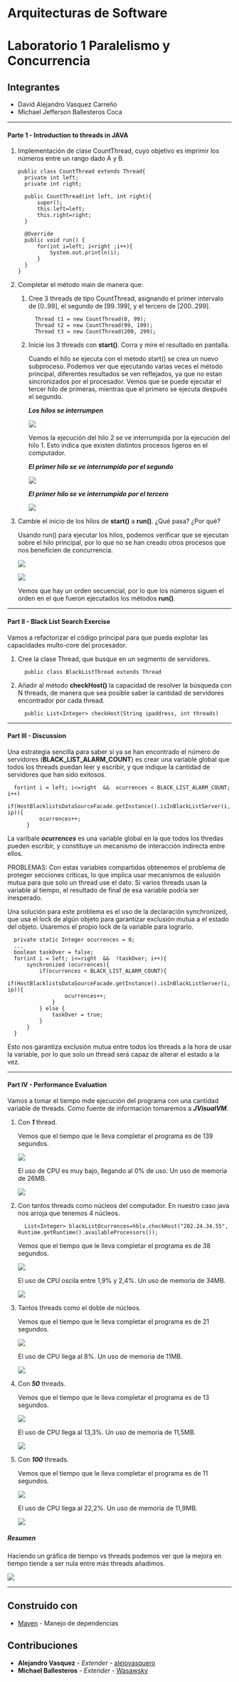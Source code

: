 # Arquitecturas de Software
# Laboratorio 1 Paralelismo y Concurrencia

## Integrantes
- David Alejandro Vasquez Carreño
- Michael Jefferson Ballesteros Coca

____________

#### Parte 1 - Introduction to threads in JAVA

1. Implementación de clase CountThread, cuyo objetivo es imprimir los números entre un rango dado A y B.

      ```
    public class CountThread extends Thread{
        private int left;
        private int right;
    
        public CountThread(int left, int right){
            super();
            this.left=left;
            this.right=right;
        }
    
        @Override
        public void run() {
            for(int i=left; i<right ;i++){
                System.out.println(i);
            }
        }
    }
      ```

2. Completar el método main de manera que: 
    1. Cree 3 threads de tipo CountThread, asignando el primer intervalo de  [0..99], el segundo de  [99..199], y el tercero de  [200..299].
    
         ```
           Thread t1 = new CountThread(0, 99);
           Thread t2 = new CountThread(99, 199);
           Thread t3 = new CountThread(200, 299);
         ```
    2. Inicie los 3 threads con **start()**. Corra y mire el resultado en pantalla.
    
          Cuando el hilo se ejecuta con el metodo start() se crea un nuevo subproceso. Podemos ver que ejecutando varias veces el método principal, diferentes resultados se ven reflejados, ya que no estan sincronizados por el procesador. Vemos que se puede ejecutar el tercer hilo de primeras, mientras que el primero se ejecuta después el segundo.
  
        ***Los hilos se interrumpen***
        
        ![](img/PARTE1/startP1.png)
        
        Vemos la ejecución del hilo 2 se ve interrumpida por la ejecución del hilo 1. Esto indica que existen distintos procesos ligeros en el computador.

        ***El primer hilo se ve interrumpido por el segundo***
        
        ![](img/PARTE1/startP2.png)

        ***El primer hilo se ve interrumpido por el tercero***
        
        ![](img/PARTE1/startP3.png)
          
  3. Cambie el inicio de los hilos de **start()** a **run()**. ¿Qué pasa? ¿Por qué?
  
        Usando run() para ejecutar los hilos, podemos verificar que se ejecutan sobre el hilo principal, por lo que no se han creado otros procesos que nos beneficien de concurrencia.

        ![](img/PARTE1/runP1.png)

        ![](img/PARTE1/runP2.png)
        
        Vemos que hay un orden secuencial, por lo que los números siguen el orden en el que fueron ejecutados los métodos **run()**.
      
________________

#### Part II - Black List Search Exercise

Vamos a refactorizar el código principal para que pueda explotar las capacidades multo-core del procesador. 

1. Cree la clase Thread, que busque en un segmento de servidores.

    ```
      public class BlackListThread extends Thread
    ```

2. Añadir al método **checkHost()** la capacidad de resolver la búsqueda con N threads, de manera que sea posible saber la cantidad de servidores encontrador por cada thread.
    
    ```
      public List<Integer> checkHost(String ipaddress, int threads)
    ```


________________

#### Part III - Discussion

Una estrategia sencilla para saber si ya se han encontrado el número de servidores (**BLACK_LIST_ALARM_COUNT**)
es crear una variable global que todos los threads puedan leer y escribir, y que indique la cantidad de servidores que han sido exitosos.
```
  for(int i = left; i<=right  &&  ocurrences < BLACK_LIST_ALARM_COUNT; i++)
      if(HostBlacklistsDataSourceFacade.getInstance().isInBlackListServer(i, ip)){
          ocurrences++;
      }
```
La varibale ***ocurrences*** es una variable global en la que todos los thredas pueden escribir, y constituye un mecanismo de interacción indirecta entre ellos.

PROBLEMAS:
Con estas variables compartidas obtenemos el problema de proteger secciones críticas, lo que implica usar mecanismos de exlusión mutua para que solo un thread use el dato.
Si varios threads usan la variable al tiempo, el resultado de final de esa variable podría ser inesperado.

Una solución para este problema es el uso de la declaración synchronized, que usa el lock de algún objeto para garantizar exclusión mutua a el estado del objeto. Usaremos el propio lock de la variable para lograrlo.
```
  private static Integer ocurrences = 0;
  ...
  boolean taskOver = false;
  for(int i = left; i<=right  &&  !taskOver; i++){
      synchronized (ocurrences){
          if(ocurrences < BLACK_LIST_ALARM_COUNT){
              if(HostBlacklistsDataSourceFacade.getInstance().isInBlackListServer(i, ip)){
                  ocurrences++;
              }
          } else {
              taskOver = true;
          }
      }          
  }
```  
Esto nos garantiza exclusión mutua entre todos los threads a la hora de usar la variable, por lo que solo un thread será capaz de alterar el estado a la vez.
________________

#### Part IV - Performance Evaluation

Vamos a tomar el tiempo mde ejecución del programa con una cantidad variable de threads. Como fuente de información tomaremos a ***JVisualVM***.

1. Con ***1*** thread. 

    Vemos que el tiempo que le lleva completar el programa es de 139 segundos.
    
    ![](img/PARTE4/1Snap.PNG)
    
    El uso de CPU es muy bajo, llegando al 0% de uso. Un uso de memoria de 26MB.
    
    ![](img/PARTE4/1running.PNG)

2. Con tantos threads como núcleos del computador. En nuestro caso java nos arroja que tenemos 4 núcleos.

    ``` 
      List<Integer> blackListOcurrences=hblv.checkHost("202.24.34.55", Runtime.getRuntime().availableProcessors());
    ``` 
   
   Vemos que el tiempo que le lleva completar el programa es de 38 segundos.
       
     ![](img/PARTE4/RuntimeSnap.PNG)
       
   El uso de CPU oscila entre 1,9% y 2,4%. Un uso de memoria de 34MB.
       
     ![](img/PARTE4/runRunning.PNG)
     
     
3. Tantos threads como el doble de núcleos.

   Vemos que el tiempo que le lleva completar el programa es de 21 segundos.
       
     ![](img/PARTE4/2RuntimeSnap.PNG)
       
   El uso de CPU llega al 8%. Un uso de memoria de 11MB.
       
     ![](img/PARTE4/2runRunning.PNG)

4. Con ***50*** threads. 

    Vemos que el tiempo que le lleva completar el programa es de 13 segundos.
           
      ![](img/PARTE4/RuntimeSnap.PNG)
           
    El uso de CPU llega al 13,3%. Un uso de memoria de 11,5MB.
           
      ![](img/PARTE4/runRunning.PNG)


5. Con ***100*** threads.

    Vemos que el tiempo que le lleva completar el programa es de 11 segundos.
               
      ![](img/PARTE4/100Snap.PNG)
               
    El uso de CPU llega al 22,2%. Un uso de memoria de 11,9MB.
               
      ![](img/PARTE4/100running.PNG)
      
##### Resumen

Haciendo un gráfica de tiempo vs threads podemos ver que la mejora en tiempo tiende a ser nula entre más threads añadimos.

![](img/PARTE4/ThvsTime.png)

________________


## Construido con

* [Maven](https://maven.apache.org/) - Manejo de dependencias


## Contribuciones

* **Alejandro Vasquez** - *Extender* - [alejovasquero](https://github.com/alejovasquero)
* **Michael Ballesteros** - *Extender* - [Wasawsky](https://github.com/Wasawsky)